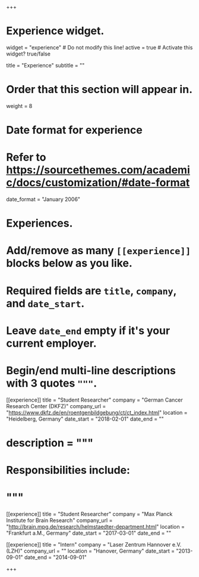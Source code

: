 +++
# Experience widget.
widget = "experience"  # Do not modify this line!
active = true  # Activate this widget? true/false

title = "Experience"
subtitle = ""

# Order that this section will appear in.
weight = 8

# Date format for experience
#   Refer to https://sourcethemes.com/academic/docs/customization/#date-format
date_format = "January 2006"

# Experiences.
#   Add/remove as many `[[experience]]` blocks below as you like.
#   Required fields are `title`, `company`, and `date_start`.
#   Leave `date_end` empty if it's your current employer.
#   Begin/end multi-line descriptions with 3 quotes `"""`.
[[experience]]
  title = "Student Researcher"
  company = "German Cancer Research Center (DKFZ)"
  company_url = "https://www.dkfz.de/en/roentgenbildgebung/ct/ct_index.html"
  location = "Heidelberg, Germany"
  date_start = "2018-02-01"
  date_end = ""
#  description = """
#  Responsibilities include:
#  """

[[experience]]
  title = "Student Researcher"
  company = "Max Planck Institute for Brain Research"
  company_url = "http://brain.mpg.de/research/helmstaedter-department.html"
  location = "Frankfurt a.M., Germany"
  date_start = "2017-03-01"
  date_end = ""
  
[[experience]]
  title = "Intern"
  company = "Laser Zentrum Hannover e.V. (LZH)"
  company_url = ""
  location = "Hanover, Germany"
  date_start = "2013-09-01"
  date_end = "2014-09-01"

+++
